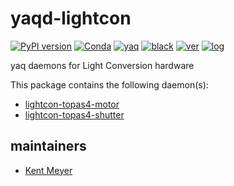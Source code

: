 # yaqd-lightcon

[![PyPI version](https://badge.fury.io/py/yaqd-lightcon.svg)](https://badge.fury.io/py/yaqd-lightcon)
[![Conda](https://img.shields.io/conda/vn/conda-forge/yaqd-lightcon)](https://anaconda.org/conda-forge/yaqd-lightcon)
[![yaq](https://img.shields.io/badge/framework-yaq-orange)](https://yaq.fyi/)
[![black](https://img.shields.io/badge/code--style-black-black)](https://black.readthedocs.io/)
[![ver](https://img.shields.io/badge/calver-YYYY.0M.MICRO-blue)](https://calver.org/)
[![log](https://img.shields.io/badge/change-log-informational)](https://github.com/yaq-project/yaqd-lightcon/blob/main/CHANGELOG.md)

yaq daemons for Light Conversion hardware

This package contains the following daemon(s):
- [lightcon-topas4-motor](https://yaq.fyi/daemons/lightcon-topas4-motor/)
- [lightcon-topas4-shutter](https://yaq.fyi/daemons/lightcon-topas4-shutter/)

## maintainers

- [Kent Meyer](https://github.com/kameyer226)
